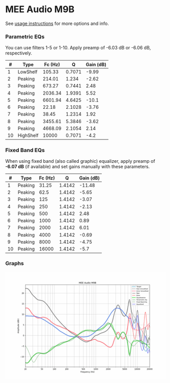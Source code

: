 # MEE Audio M9B
See [usage instructions](https://github.com/jaakkopasanen/AutoEq#usage) for more options and info.

### Parametric EQs
You can use filters 1-5 or 1-10. Apply preamp of -6.03 dB or -6.06 dB, respectively.

|   # | Type      |   Fc (Hz) |      Q |   Gain (dB) |
|-----|-----------|-----------|--------|-------------|
|   1 | LowShelf  |    105.33 | 0.7071 |       -9.99 |
|   2 | Peaking   |    214.01 | 1.234  |       -2.62 |
|   3 | Peaking   |    673.27 | 0.7441 |        2.48 |
|   4 | Peaking   |   2036.34 | 1.9391 |        5.52 |
|   5 | Peaking   |   6601.94 | 4.6425 |      -10.1  |
|   6 | Peaking   |     22.18 | 2.1028 |       -3.76 |
|   7 | Peaking   |     38.45 | 1.2314 |        1.92 |
|   8 | Peaking   |   3455.61 | 5.3846 |       -3.62 |
|   9 | Peaking   |   4668.09 | 2.1054 |        2.14 |
|  10 | HighShelf |  10000    | 0.7071 |       -4.2  |

### Fixed Band EQs
When using fixed band (also called graphic) equalizer, apply preamp of **-6.07 dB** (if available) and set gains manually with these parameters.

|   # | Type    |   Fc (Hz) |      Q |   Gain (dB) |
|-----|---------|-----------|--------|-------------|
|   1 | Peaking |     31.25 | 1.4142 |      -11.48 |
|   2 | Peaking |     62.5  | 1.4142 |       -5.65 |
|   3 | Peaking |    125    | 1.4142 |       -3.07 |
|   4 | Peaking |    250    | 1.4142 |       -2.13 |
|   5 | Peaking |    500    | 1.4142 |        2.48 |
|   6 | Peaking |   1000    | 1.4142 |        0.89 |
|   7 | Peaking |   2000    | 1.4142 |        6.01 |
|   8 | Peaking |   4000    | 1.4142 |       -0.69 |
|   9 | Peaking |   8000    | 1.4142 |       -4.75 |
|  10 | Peaking |  16000    | 1.4142 |       -5.7  |

### Graphs
![](./MEE%20Audio%20M9B.png)
